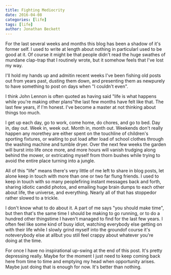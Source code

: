 ```yaml
---
title: Fighting Mediocrity
date: 2016-04-08
categories: [life]
tags: [life]
author: Jonathan Beckett
---
```


For the last several weeks and months this blog has been a shadow of it's former self. I used to write at length about nothing in particularI used to be good at it. Of course it might be that people didn't read the huge swathes of mundane clap-trap that I routinely wrote, but it somehow feels that I've lost my way.

I'll hold my hands up and admitin recent weeks I've been fishing old posts out from years past, dusting them down, and presenting them as newpurely to have something to post on days when "I couldn't even".

I think John Lennon is often quoted as having said "life is what happens while you're making other plans"the last few months have felt like that. The last few years, if I'm honest. I've become a master at not thinking about things too much.

I get up each day, go to work, come home, do chores, and go to bed. Day in, day out. Week in, week out. Month in, month out. Weekends don't really happen any morethey are either spent on the touchline of children's sporting fixtures, or waiting to put load after load of school clothes through the washing machine and tumble dryer. Over the next few weeks the garden will burst into life once more, and more hours will vanish trudging along behind the mower, or extricating myself from thorn bushes while trying to avoid the entire place turning into a jungle.

All of this "life" means there's very little of me left to share in blog posts, let alone keep in touch with more than one or two far flung friends. I used to keep in touch with so many peoplefiring instant messages back and forth, sharing idiotic candid photos, and emailing huge brain dumps to each other about life, the universe, and everything. Nearly all of that has stoppedor rather slowed to a trickle.

I don't know what to do about it. A part of me says "you should make time", but then that's the same time I should be making to go running, or to do a hundred other thingstime I haven't managed to find for the last few years. I often feel like some kind of busy idiot, watching everybody else getting on with their life while I slowly grind myself into the groundof course it's noteverybody else at allbut you still feel crappy about whatever you're doing at the time.

For once I have no inspirational up-swing at the end of this post. It's pretty depressing really. Maybe for the moment I just need to keep coming back here from time to time and emptying my head when opportunity arises. Maybe just doing that is enough for now. It's better than nothing.